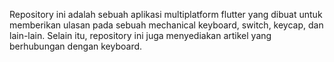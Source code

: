 Repository ini adalah sebuah aplikasi multiplatform flutter yang dibuat untuk memberikan ulasan pada sebuah mechanical keyboard, switch, keycap, dan lain-lain. Selain itu, repository ini juga menyediakan artikel yang berhubungan dengan keyboard.